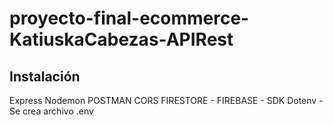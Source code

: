 # proyecto-final-ecommerce-KatiuskaCabezas-APIRest

## Instalación

Express
Nodemon
POSTMAN
CORS
FIRESTORE - FIREBASE - SDK
Dotenv - Se crea archivo .env
